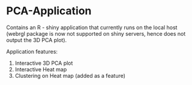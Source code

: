<h1> PCA-Application </h1>

Contains an R - shiny application that currently runs on the local host (webrgl package is now not supported on shiny servers, hence
does not output the 3D PCA plot). 

Application features:
1. Interactive 3D PCA plot
2. Interactive Heat map
3. Clustering on Heat map (added as a feature)
